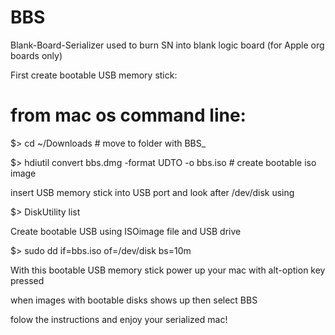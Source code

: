# BBS
Blank-Board-Serializer used to burn SN into blank logic board (for Apple org boards only)

First create bootable USB memory stick:

# from mac os command line:

$> cd ~/Downloads                                   # move to folder with BBS_

$> hdiutil convert bbs.dmg -format UDTO -o bbs.iso  # create bootable iso image

 insert USB memory stick into USB port and look after /dev/disk<number> using
  
$> DiskUtility list

 Create bootable USB using ISOimage file and USB drive 

$> sudo dd if=bbs.iso of=/dev/disk<number> bs=10m
  
 With this bootable USB memory stick power up your mac with alt-option key pressed

 when images with bootable disks shows up then select BBS

 folow the instructions and enjoy your serialized mac!


